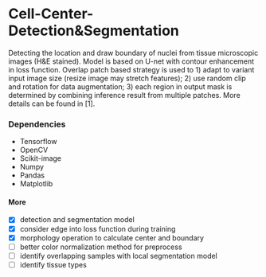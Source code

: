 # Cell-Center-Detection&Segmentation
Detecting the location and draw boundary of nuclei from tissue microscopic images (H&E stained).
Model is based on U-net with contour enhancement in loss function. Overlap patch based strategy is used to 1) adapt to variant input image size (resize image may stretch features); 2) use random clip and rotation for data augmentation; 3) each region in output mask is determined by combining inference result from multiple patches. More details can be found in [1].
 
### Dependencies
- Tensorflow
- OpenCV
- Scikit-image
- Numpy
- Pandas
- Matplotlib

#### More
- [x] detection and segmentation model
- [x] consider edge into loss function during training
- [x] morphology operation to calculate center and boundary
- [ ] better color normalization method for preprocess
- [ ] identify overlapping samples with local segmentation model
- [ ] identify tissue types 
